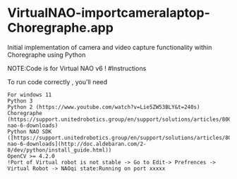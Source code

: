 ﻿# VirtualNAO-importcameralaptop-Choregraphe.app
Initial implementation of camera and video capture functionality within Choregraphe using Python

NOTE:Code is for Virtual NAO v6 !
#Instructions

To run code correctly , you'll need

    For windows 11
    Python 3
    Python 2 (https://www.youtube.com/watch?v=Lie5ZW53BLY&t=240s)
    Choregraphe (https://support.unitedrobotics.group/en/support/solutions/articles/80001018812-nao-6-downloads)
    Python NAO SDK ([https://support.unitedrobotics.group/en/support/solutions/articles/80001018812-nao-6-downloads](http://doc.aldebaran.com/2-8/dev/python/install_guide.html))
    OpenCV >= 4.2.0
    !Port of Virtual robot is not stable -> Go to Edit-> Prefrences -> Virtual Robot -> NAOqi state:Running on port xxxxx
  
   
